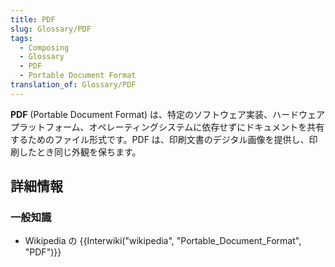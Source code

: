 ```yaml
---
title: PDF
slug: Glossary/PDF
tags:
  - Composing
  - Glossary
  - PDF
  - Portable Document Format
translation_of: Glossary/PDF
---
```

**PDF** (Portable Document Format) は、特定のソフトウェア実装、ハードウェアプラットフォーム、オペレーティングシステムに依存せずにドキュメントを共有するためのファイル形式です。PDF は、印刷文書のデジタル画像を提供し、印刷したとき同じ外観を保ちます。

## 詳細情報

### 一般知識

- Wikipedia の {{Interwiki("wikipedia", "Portable_Document_Format", "PDF")}}
